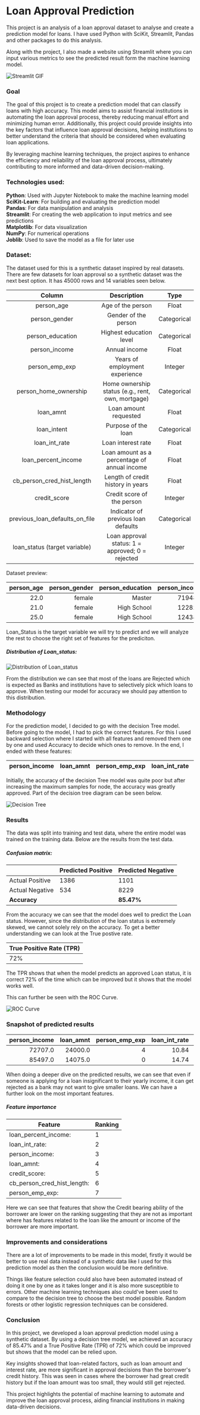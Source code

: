 # Loan Approval Prediction

This project is an analysis of a loan approval dataset to analyse and create a prediction model for loans. I have used Python with SciKit, Streamlit, Pandas and other packages to do this analysis.

Along with the project, I also made a website using Streamlit where you can input various metrics to see the predicted result form the machine learning model.

<!-- TODO: PUT GIF HERE -->

![Streamlit GIF](/Pictures/ScreenRecording2025-01-03at2.50.33PM-ezgif.com-video-to-gif-converter.gif)

### Goal

The goal of this project is to create a prediction model that can classify loans with high accuracy. This model aims to assist financial institutions in automating the loan approval process, thereby reducing manual effort and minimizing human error. Additionally, this project could provide insights into the key factors that influence loan approval decisions, helping institutions to better understand the criteria that should be considered when evaluating loan applications.

By leveraging machine learning techniques, the project aspires to enhance the efficiency and reliability of the loan approval process, ultimately contributing to more informed and data-driven decision-making.

### Technologies used:

**Python**: Used with Jupyter Notebook to make the machine learning model  
**SciKit-Learn**: For building and evaluating the prediction model  
**Pandas**: For data manipulation and analysis  
**Streamlit**: For creating the web application to input metrics and see predictions  
**Matplotlib**: For data visualization  
**NumPy**: For numerical operations  
**Joblib**: Used to save the model as a file for later use

### Dataset:

The dataset used for this is a synthetic dataset inspired by real datasets. There are few datasets for loan approval so a synthetic dataset was the next best option. It has 45000 rows and 14 variables seen below.

|             Column             |                    Description                    |    Type     |
| :----------------------------: | :-----------------------------------------------: | :---------: |
|           person_age           |                 Age of the person                 |    Float    |
|         person_gender          |               Gender of the person                | Categorical |
|        person_education        |              Highest education level              | Categorical |
|         person_income          |                   Annual income                   |    Float    |
|         person_emp_exp         |          Years of employment experience           |   Integer   |
|     person_home_ownership      | Home ownership status (e.g., rent, own, mortgage) | Categorical |
|           loan_amnt            |               Loan amount requested               |    Float    |
|          loan_intent           |                Purpose of the loan                | Categorical |
|         loan_int_rate          |                Loan interest rate                 |    Float    |
|      loan_percent_income       |   Loan amount as a percentage of annual income    |    Float    |
|   cb_person_cred_hist_length   |         Length of credit history in years         |    Float    |
|          credit_score          |            Credit score of the person             |   Integer   |
| previous_loan_defaults_on_file |        Indicator of previous loan defaults        | Categorical |
| loan_status (target variable)  | Loan approval status: 1 = approved; 0 = rejected  |   Integer   |

Dataset preview:

| person_age | person_gender | person_education | person_income | person_emp_exp | person_home_ownership | loan_amnt | loan_intent | loan_int_rate | loan_percent_income | cb_person_cred_hist_length | credit_score | previous_loan_defaults_on_file | loan_status |     |
| ---------: | ------------: | ---------------: | ------------: | -------------: | --------------------: | --------: | ----------: | ------------: | ------------------: | -------------------------: | -----------: | -----------------------------: | ----------: | --- |
|       22.0 |        female |           Master |       71948.0 |              0 |                  RENT |   35000.0 |    PERSONAL |         16.02 |                0.49 |                        3.0 |          561 |                             No |           1 |     |
|       21.0 |        female |      High School |       12282.0 |              0 |                   OWN |    1000.0 |   EDUCATION |         11.14 |                0.08 |                        2.0 |          504 |                            Yes |           0 |     |
|       25.0 |        female |      High School |       12438.0 |              3 |              MORTGAGE |    5500.0 |     MEDICAL |         12.87 |                0.44 |                        3.0 |          635 |                             No |           1 |     |

Loan_Status is the target variable we will try to predict and we will analyze the rest to choose the right set of features for the prediciton.

##### Distribution of Loan_status:

![Distribution of Loan_status](/Pictures/loanstatus_distribution.png)

From the distribution we can see that most of the loans are Rejected which is expected as Banks and institutions have to selectively pick which loans to approve. When testing our model for accuracy we should pay attention to this distribution.

### Methodology

For the prediction model, I decided to go with the decision Tree model. Before going to the model, I had to pick the correct features. For this I used backward selection where I started with all features and removed them one by one and used Accuracy to decide which ones to remove. In the end, I ended with these features:

| person_income | loan_amnt | person_emp_exp | loan_int_rate | loan_percent_income | cb_person_cred_hist_length | credit_score |
| ------------- | --------- | -------------- | ------------- | ------------------- | -------------------------- | ------------ |

Initially, the accuracy of the decision Tree model was quite poor but after increasing the maximum samples for node, the accuracy was greatly approved. Part of the decision tree diagram can be seen below.

![Decision Tree](/Pictures/decisionTree.png)

### Results

The data was split into training and test data, where the entire model was trained on the training data. Below are the results from the test data.

##### Confusion matrix:

|                 | Predicted Positive | Predicted Negative |
| --------------- | ------------------ | ------------------ |
| Actual Positive | 1386               | 1101               |
| Actual Negative | 534                | 8229               |
| **Accuracy**    |                    | **85.47%**         |

From the accuracy we can see that the model does well to predict the Loan status. However, since the distribution of the loan status is extremely skewed, we cannot solely rely on the accuracy. To get a better understanding we can look at the True postive rate.

| True Positive Rate (TPR) |
| ------------------------ |
| 72%                      |

The TPR shows that when the model predicts an approved Loan status, it is correct 72% of the time which can be improved but it shows that the model works well.

This can further be seen with the ROC Curve.

![ROC Curve](/Pictures/rocCurve.png)

### Snapshot of predicted results

| person_income | loan_amnt | person_emp_exp | loan_int_rate | loan_percent_income | cb_person_cred_hist_length | credit_score | Actual | Predicted |
| ------------: | --------: | -------------: | ------------: | ------------------: | -------------------------: | -----------: | -----: | --------: |
|       72707.0 |   24000.0 |              4 |         10.84 |                0.33 |                        4.0 |          614 |      1 |         1 |
|       85497.0 |   14075.0 |              0 |         14.74 |                0.16 |                        4.0 |          623 |      0 |         0 |

When doing a deeper dive on the predicted results, we can see that even if someone is applying for a loan insignificant to their yearly income, it can get rejected as a bank may not want to give smaller loans. We can have a further look on the most important features.

##### Feature importance

| Feature                     | Ranking |
| --------------------------- | ------- |
| loan_percent_income:        | 1       |
| loan_int_rate:              | 2       |
| person_income:              | 3       |
| loan_amnt:                  | 4       |
| credit_score:               | 5       |
| cb_person_cred_hist_length: | 6       |
| person_emp_exp:             | 7       |

Here we can see that features that show the Credit bearing ability of the borrower are lower on the ranking suggesting that they are not as important where has features related to the loan like the amount or income of the borrower are more important.

### Improvements and considerations

There are a lot of improvements to be made in this model, firstly it would be better to use real data instead of a synthetic data like I used for this prediction model as then the conclusion would be more definitive.

Things like feature selection could also have been automated instead of doing it one by one as it takes longer and it is also more susceptible to errors. Other machine learning techniques also could've been used to compare to the decision tree to choose the best model possible. Random forests or other logistic regression techniques can be considered.

### Conclusion

In this project, we developed a loan approval prediction model using a synthetic dataset. By using a decision tree model, we achieved an accuracy of 85.47% and a True Positive Rate (TPR) of 72% which could be improved but shows that the model can be relied upon.

Key insights showed that loan-related factors, such as loan amount and interest rate, are more significant in approval decisions than the borrower's credit history. This was seen in cases where the borrower had great credit history but if the loan amount was too small, they would still get rejected.

This project highlights the potential of machine learning to automate and improve the loan approval process, aiding financial institutions in making data-driven decisions.
